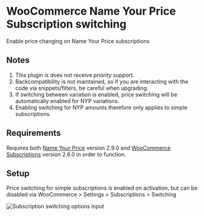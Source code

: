 # WooCommerce Name Your Price Subscription switching
Enable price changing on Name Your Price subscriptions

## Notes
1. This plugin is does not receive _priority_ support.
2. Backcompatibility is not maintained, so if you are interacting with the code via snippets/filters, be careful when upgrading.
3. If switching between variation is enabled, price switching will be automatically enabled for NYP variations.
4. Enabling switching for NYP amounts therefore only applies to simple subscriptions.

## Requirements
Requires both [Name Your Price](https://www.woocommerce.com/products/name-your-price/) version 2.9.0 and [WooCommerce Subscriptions](https://www.woocommerce.com/products/woocommerce-subscriptions/) version 2.6.0 in order to function. 

## Setup
Price switching for simple subscriptions is enabled on activation, but can be disabled via WooCommerce > Settings > Subscriptions > Switching

![Subscription switching options input](https://user-images.githubusercontent.com/507025/69482957-f99df180-0dde-11ea-945c-2dfefd5b0d80.png)